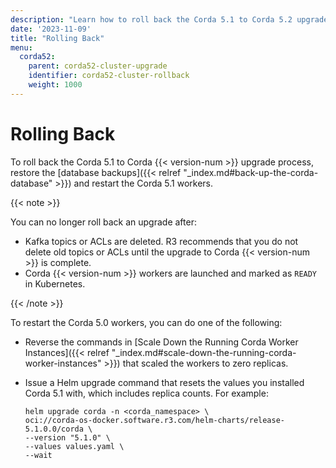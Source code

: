 ```yaml
---
description: "Learn how to roll back the Corda 5.1 to Corda 5.2 upgrade process if an issue occurs."
date: '2023-11-09'
title: "Rolling Back"
menu:
  corda52:
    parent: corda52-cluster-upgrade
    identifier: corda52-cluster-rollback
    weight: 1000
---
```


# Rolling Back

To roll back the Corda 5.1 to Corda {{< version-num >}} upgrade process, restore the [database backups]({{< relref "_index.md#back-up-the-corda-database" >}}) and restart the Corda 5.1 workers.

{{< note >}}

You can no longer roll back an upgrade after:

* Kafka topics or ACLs are deleted. R3 recommends that you do not delete old topics or ACLs until the upgrade to Corda {{< version-num >}} is complete.
* Corda {{< version-num >}} workers are launched and marked as `READY` in Kubernetes.

{{< /note >}}

To restart the Corda 5.0 workers, you can do one of the following:

* Reverse the commands in [Scale Down the Running Corda Worker Instances]({{< relref "_index.md#scale-down-the-running-corda-worker-instances" >}}) that scaled the workers to zero replicas.
* Issue a Helm upgrade command that resets the values you installed Corda 5.1 with, which includes replica counts. For example:

   ```shell
   helm upgrade corda -n <corda_namespace> \
  oci://corda-os-docker.software.r3.com/helm-charts/release-5.1.0.0/corda \
  --version "5.1.0" \
  --values values.yaml \
  --wait
   ```
   